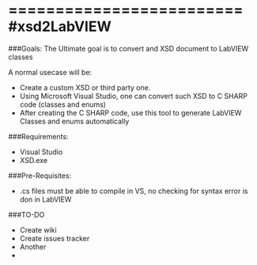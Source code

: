 =========================
#xsd2LabVIEW
=========================
###Goals:
The Ultimate goal is to convert and XSD document to LabVIEW classes

A normal usecase will be:

- Create a custom XSD or third party one.
- Using Microsoft Visual Studio, one can convert such XSD to C SHARP code (classes and enums)
- After creating the C SHARP code, use this tool to generate LabVIEW Classes and enums automatically

###Requirements:

- Visual Studio 
- XSD.exe


###Pre-Requisites:

- .cs files must be able to compile in VS, no checking for syntax error is don in LabVIEW

###TO-DO

- Create wiki
- Create issues tracker
- Another
- 